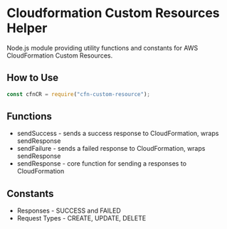 # Cloudformation Custom Resources Helper
Node.js module providing utility functions and constants for AWS CloudFormation Custom Resources.

## How to Use
```javascript
const cfnCR = require("cfn-custom-resource");
```

## Functions
* sendSuccess - sends a success response to CloudFormation, wraps sendResponse
* sendFailure - sends a failed response to CloudFormation, wraps sendResponse
* sendResponse - core function for sending a responses to CloudFormation

## Constants
* Responses - SUCCESS and FAILED
* Request Types - CREATE, UPDATE, DELETE
